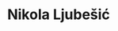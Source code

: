 ---
SICRIS: 15295
draft: false
fixName: nikola_ljubešić
lab: Laboratory for Cognitive Modeling
labPos: Laboratory Member
location: null
mailInfo: nikola.ljubesic@fri.uni-lj.si
officeHours: null
profName: Nikola Ljubešić, PhD
profTitle: Researcher
telephoneInfo: null
title: Nikola Ljubešić
---